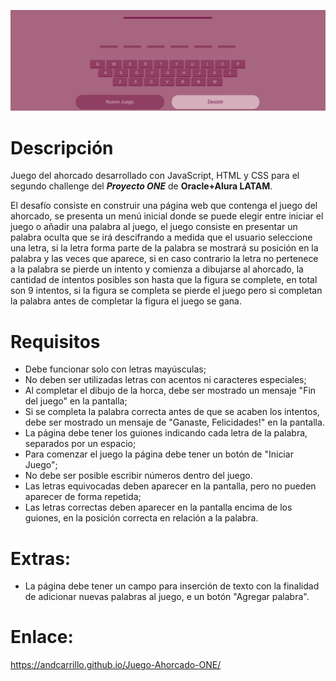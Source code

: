 ![Banner](https://github.com/AndCarrillo/Juego-Ahorcado-ONE/blob/main/img/banner.PNG)

# Descripción
Juego del ahorcado desarrollado con JavaScript, HTML y CSS para el segundo challenge del ***Proyecto ONE*** de **Oracle+Alura LATAM**.

El desafío consiste en construir una página web que contenga el juego del ahorcado, se presenta un menú inicial donde se puede elegir entre iniciar el juego o añadir una palabra al juego, el juego consiste en presentar un palabra oculta que se irá descifrando a medida que el usuario seleccione una letra, si la letra forma parte de la palabra se mostrará su posición en la palabra y las veces que aparece, si en caso contrario la letra no pertenece a la palabra se pierde un intento y comienza a dibujarse al ahorcado, la cantidad de intentos posibles son hasta que la figura se complete, en total son 9 intentos, si la figura se completa se pierde el juego pero si completan la palabra antes de completar la figura el juego se gana.

# Requisitos

- Debe funcionar solo con letras mayúsculas;
- No deben ser utilizadas letras con acentos ni caracteres especiales;
- Al completar el dibujo de la horca, debe ser mostrado un mensaje "Fin del juego" en la pantalla;
- Si se completa la palabra correcta antes de que se acaben los intentos, debe ser mostrado un mensaje de "Ganaste, Felicidades!" en la pantalla.
- La página debe tener los guiones indicando cada letra de la palabra, separados por un espacio;
- Para comenzar el juego la página debe tener un botón de "Iniciar Juego";
- No debe ser posible escribir números dentro del juego.
- Las letras equivocadas deben aparecer en la pantalla, pero no pueden aparecer de forma repetida;
- Las letras correctas deben aparecer en la pantalla encima de los guiones, en la posición correcta en relación a la palabra.

# Extras:
- La página debe tener un campo para inserción de texto con la finalidad de adicionar nuevas palabras al juego, e un botón "Agregar palabra".

# Enlace:
https://andcarrillo.github.io/Juego-Ahorcado-ONE/
